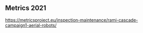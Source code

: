 ## Metrics 2021

https://metricsproject.eu/inspection-maintenance/rami-cascade-campaign1-aerial-robots/



